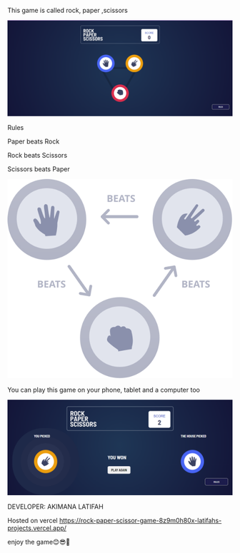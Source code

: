 This game is called rock, paper ,scissors


![gamescreenshoot](src/images/game.png)

Rules

Paper beats Rock

Rock beats Scissors

Scissors beats Paper

![gamescreenshoot](src/images/image-rules.svg)


You can play this game on your phone, tablet and a computer too

![gamescreenshoot](src/images/winnerpage.png)


DEVELOPER: AKIMANA LATIFAH

Hosted on vercel  https://rock-paper-scissor-game-8z9m0h80x-latifahs-projects.vercel.app/

enjoy the game😊😎🤗
